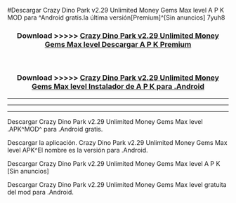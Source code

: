 #Descargar Crazy Dino Park v2.29 Unlimited Money Gems Max level  A P K MOD para ^Android gratis.la última versión[Premium]^[Sin anuncios] 7yuh8



<div align="center">
<h3>Download >>>>> <a href="https://es-web.web.app/?es= Crazy Dino Park v2.29 Unlimited Money Gems Max level ">Crazy Dino Park v2.29 Unlimited Money Gems Max level  Descargar A P K Premium</a></h3><br>

<h3>Download >>>>> <a href="https://es-web.web.app/?es= Crazy Dino Park v2.29 Unlimited Money Gems Max level ">Crazy Dino Park v2.29 Unlimited Money Gems Max level  Instalador de A P K para .Android</a></h3>
</div>


----------------------------------------------------------

----------------------------------------------------------

----------------------------------------------------------

Descargar Crazy Dino Park v2.29 Unlimited Money Gems Max level  .APK^MOD^ para .Android gratis.

Descargar la aplicación. Crazy Dino Park v2.29 Unlimited Money Gems Max level  APK^El nombre es la versión para .Android.

Descargar Crazy Dino Park v2.29 Unlimited Money Gems Max level  A P K [Sin anuncios]

Descargar Crazy Dino Park v2.29 Unlimited Money Gems Max level  gratuita del mod para .Android.